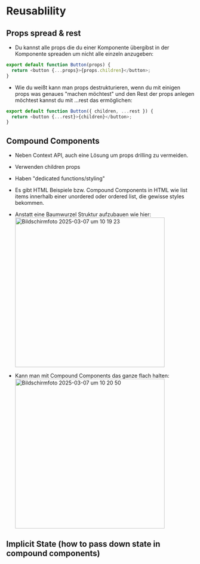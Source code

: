 # Reusablility

## Props spread & rest

- Du kannst alle props die du einer Komponente übergibst in der Komponente spreaden um nicht alle einzeln anzugeben:

```js
export default function Button(props) {
  return <button {...props}>{props.children}</button>;
}
```

- Wie du weißt kann man props destrukturieren, wenn du mit einigen props was genaues "machen möchtest" und den Rest der props anlegen möchtest kannst du mit ...rest das ermöglichen:

```js
export default function Button({ children, ...rest }) {
  return <button {...rest}>{children}</button>;
}
```

## Compound Components

- Neben Context API, auch eine Lösung um props drilling zu vermeiden.
- Verwenden children props
- Haben "dedicated functions/styling"
- Es gibt HTML Beispiele bzw. Compound Components in HTML wie list items innerhalb einer unordered oder ordered list, die gewisse styles bekommen.

- Anstatt eine Baumwurzel Struktur aufzubauen wie hier:
  <img width="400" alt="Bildschirmfoto 2025-03-07 um 10 19 23" src="https://github.com/user-attachments/assets/fb8a9669-d185-4871-a28b-9d67cdcf2044" />

- Kann man mit Compound Components das ganze flach halten:
  <img width="400" alt="Bildschirmfoto 2025-03-07 um 10 20 50" src="https://github.com/user-attachments/assets/d817841a-8518-4135-bc99-e0c9571dba8d" />

## Implicit State (how to pass down state in compound components)
